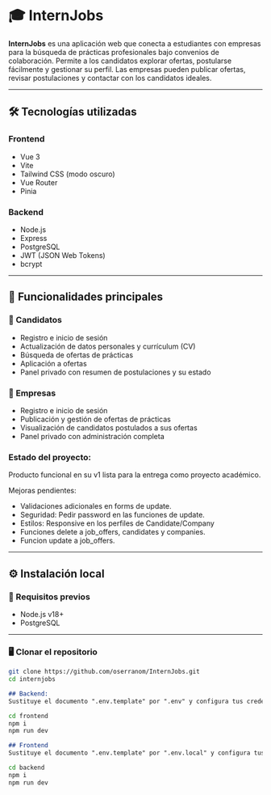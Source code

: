 # 🎓 InternJobs

**InternJobs** es una aplicación web que conecta a estudiantes con empresas para la búsqueda de prácticas profesionales bajo convenios de colaboración. Permite a los candidatos explorar ofertas, postularse fácilmente y gestionar su perfil. Las empresas pueden publicar ofertas, revisar postulaciones y contactar con los candidatos ideales.

---

## 🛠️ Tecnologías utilizadas

### Frontend
- Vue 3
- Vite
- Tailwind CSS (modo oscuro)
- Vue Router
- Pinia

### Backend
- Node.js
- Express
- PostgreSQL
- JWT (JSON Web Tokens)
- bcrypt

---

## 🚀 Funcionalidades principales

### 👤 Candidatos
- Registro e inicio de sesión
- Actualización de datos personales y currículum (CV)
- Búsqueda de ofertas de prácticas
- Aplicación a ofertas
- Panel privado con resumen de postulaciones y su estado

### 🏢 Empresas
- Registro e inicio de sesión
- Publicación y gestión de ofertas de prácticas
- Visualización de candidatos postulados a sus ofertas
- Panel privado con administración completa

### Estado del proyecto:

Producto funcional en su v1 lista para la entrega como proyecto académico.

Mejoras pendientes:

- Validaciones adicionales en forms de update.
- Seguridad: Pedir password en las funciones de update.
- Estilos: Responsive en los perfiles de Candidate/Company
- Funciones delete a job_offers, candidates y companies.
- Funcion update a job_offers. 

---

## ⚙️ Instalación local

### 🔧 Requisitos previos
- Node.js v18+
- PostgreSQL

---

### 🖥️ Clonar el repositorio

```bash
git clone https://github.com/oserranom/InternJobs.git
cd internjobs
```
```markdown
## Backend:
Sustituye el documento ".env.template" por ".env" y configura tus credenciales de conexión local.
```
```bash
cd frontend
npm i
npm run dev
```

```markdown
## Frontend
Sustituye el documento ".env.template" por ".env.local" y configura tus credenciales de conexión local.
```
```bash
cd backend
npm i
npm run dev
```






